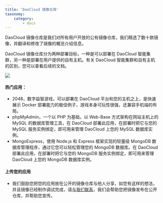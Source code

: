 ```yaml
---
title: 'DaoCloud 镜像仓库'
taxonomy:
    category:
        - docs
---
```


DaoCloud 镜像仓库是我们对所有用户开放的公有镜像仓库，我们精选了数十款镜像，并翻译和修改了镜像的概览介绍信息。

DaoCloud 镜像仓库分为两种部署目标，一种是可以部署在 DaoCloud 智能集群，另一种是部署在用户提供的自有主机。有关 DaoCloud 智能集群和自有主机的区别，您可以查看后续的文档。

![](DashboardDaoCloudStore.png?resize=800)

#### 热门应用：

* 2048，数字益智游戏，可以部署在 DaoCloud 平台和您的主机之上，是快速展示 Docker 部署能力的极佳例子，游戏本身可玩性很强，还兼容手机端的布局。
* phpMyAdmin，一个以 PHP 为基础，以 Web-Base 方式架构在网站主机上的 MySQL 的数据库管理工具，在 DaoCloud 部署此应用，在部署时把它与您的 MySQL 服务实例绑定，即可用来管理 DaoCloud 上您的 MySQL 数据库实例。
* MongoExpress，使用 Node.js 和 Express 框架实现的轻量级 MongoDB 数据库管理程序，通过它您可以轻松管理您的 MongoDB 数据库。在 DaoCloud 部署此应用，在部署时把它与您的 MongoDB 服务实例绑定，即可用来管理 DaoCloud 上您的 MongoDB 数据库实例。

#### 上传您的应用

* 我们鼓励您把您的应用放在公开的镜像仓库与他人分享，如您有这样的想法，并且镜像已经制作调试完成，请[与我们联系](mailto:support@daocloud.io)，我们会帮助您把镜像发布在公开仓库，并帮助您宣传。

